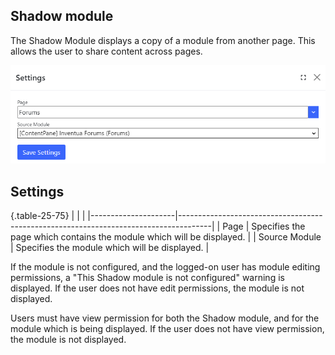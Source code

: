 ## Shadow module
The Shadow Module displays a copy of a module from another page.  This allows the user to share content across pages.

![Settings](Shadow-Settings.png)

## Settings

{.table-25-75}
|                     |                                                                                      |
|---------------------|--------------------------------------------------------------------------------------|
| Page                | Specifies the page which contains the module which will be displayed.                |
| Source Module       | Specifies the module which will be displayed.                                        |

If the module is not configured, and the logged-on user has module editing permissions, a "This Shadow module 
is not configured" warning is displayed.  If the user does not have edit permissions, the module is not displayed.

Users must have view permission for both the Shadow module, and for the module which is being displayed.  If the
user does not have view permission, the module is not displayed.
